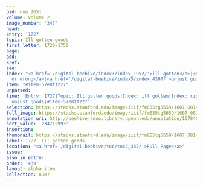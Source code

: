 ```yaml
---
pid: num_2651
volume: Volume 2
image_number: '347'
head:
entry: '1727'
topic: Ill gotten goods
first_letter: 1726-1750
page:
add:
xref:
see:
index: "<a href='/digital-beehive/index3/index_1952/'>ill gotten</a>|<a href='/digital-beehive/index4/index_3427/'>right
  or wrong</a>|<a href='/digital-beehive/index5/index_4397/'>unjust goods</a>"
item: "#item-57e8ff227"
unparsed:
line: 'Entry: 1727|Topic: Ill gotten goods|Index: ill gotten|Index: right or wrong|Index:
  unjust goods|#item-57e8ff227'
selection: https://stacks.stanford.edu/image/iiif/fm855tg5659/1607_0814/306,2993,2876,285/full/0/default.jpg
full_image: https://stacks.stanford.edu/image/iiif/fm855tg5659/1607_0814/full/full/0/default.jpg
annotation_uri: http://beehive-anno.library.upenn.edu/annotation/1678460938017
sort_value: '234712993'
insertion:
thumbnail: https://stacks.stanford.edu/image/iiif/fm855tg5659/1607_0814/306,2993,600,180/250,/0/default.jpg
label: 1727. Ill gotten goods
location: "<a href='/digital-beehive/toc/toc2_337/'>Full Page</a>"
issue:
also_in_entry:
order: '439'
layout: alpha_item
collection: num7
---
```

